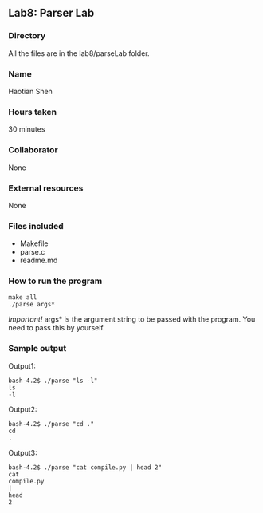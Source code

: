 ## Lab8: Parser Lab

### Directory
All the files are in the lab8/parseLab folder.

### Name
Haotian Shen

### Hours taken
30 minutes

### Collaborator
None

### External resources
None

### Files included
- Makefile
- parse.c
- readme.md

### How to run the program
```
make all
./parse args*
```
*Important!* args* is the argument string to be passed with the program. You need to pass this by yourself.

### Sample output
Output1:
```
bash-4.2$ ./parse "ls -l"
ls
-l
```

Output2:
```
bash-4.2$ ./parse "cd ."
cd
.
```

Output3:
```
bash-4.2$ ./parse "cat compile.py | head 2"
cat
compile.py
|
head
2
```





